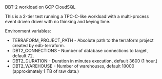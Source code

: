 DBT-2 workload on GCP CloudSQL

This is a 2-tier test running a TPC-C-like workload with a multi-process event
driven driver with no thinking and keying time.

Environment variables:

- TERRAFORM_PROJECT_PATH - Absolute path to the terraform project created by
  edb-terraform.
- DBT2_CONNECTIONS - Number of database connections to target, default 72.
- DBT2_DURATION - Duration in minutes execution, default 3600 (1 hour.)
- DBT2_WAREHOUSE - Number of warehouses, default 10000 (approximately 1 TB of
  raw data.)
